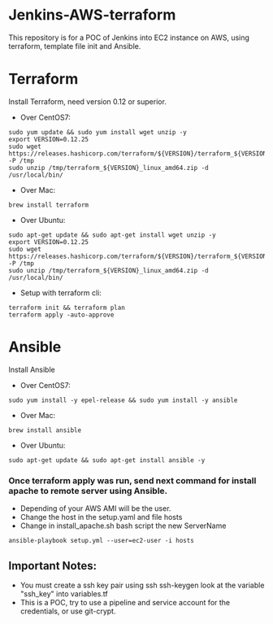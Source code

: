 # Jenkins-AWS-terraform
This repository is for a POC of Jenkins into EC2 instance on AWS, using terraform, template file init and Ansible.

# Terraform
Install Terraform, need version 0.12 or superior.
* Over CentOS7:
```
sudo yum update && sudo yum install wget unzip -y
export VERSION=0.12.25
sudo wget https://releases.hashicorp.com/terraform/${VERSION}/terraform_${VERSION}_linux_amd64.zip -P /tmp
sudo unzip /tmp/terraform_${VERSION}_linux_amd64.zip -d /usr/local/bin/
```

* Over Mac:
```
brew install terraform
```

* Over Ubuntu:
```
sudo apt-get update && sudo apt-get install wget unzip -y
export VERSION=0.12.25
sudo wget https://releases.hashicorp.com/terraform/${VERSION}/terraform_${VERSION}_linux_amd64.zip -P /tmp
sudo unzip /tmp/terraform_${VERSION}_linux_amd64.zip -d /usr/local/bin/
```

* Setup with terraform cli:
```
terraform init && terraform plan
terraform apply -auto-approve
```

# Ansible
Install Ansible

* Over CentOS7:
```
sudo yum install -y epel-release && sudo yum install -y ansible
```

* Over Mac:
```
brew install ansible
```

* Over Ubuntu:
```
sudo apt-get update && sudo apt-get install ansible -y
```

### Once terraform apply was run, send next command for install apache to remote server using Ansible.
* Depending of your AWS AMI will be the user.
* Change the host in the setup.yaml and file hosts
* Change in install_apache.sh bash script the new ServerName
```
ansible-playbook setup.yml --user=ec2-user -i hosts
```

## Important Notes:
* You must create a ssh key pair using ssh ssh-keygen look at the variable "ssh_key" into variables.tf
* This is a POC, try to use a pipeline and service account for the credentials, or use git-crypt.
